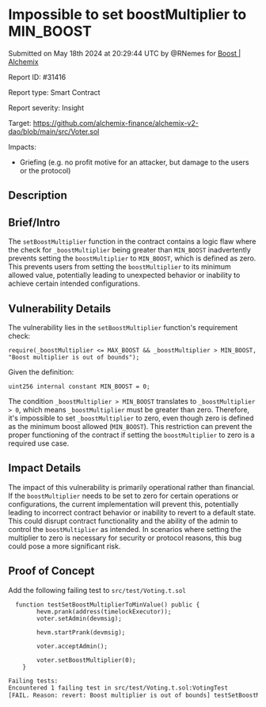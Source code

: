 
# Impossible to set boostMultiplier to MIN_BOOST

Submitted on May 18th 2024 at 20:29:44 UTC by @RNemes for [Boost | Alchemix](https://immunefi.com/bounty/alchemix-boost/)

Report ID: #31416

Report type: Smart Contract

Report severity: Insight

Target: https://github.com/alchemix-finance/alchemix-v2-dao/blob/main/src/Voter.sol

Impacts:
- Griefing (e.g. no profit motive for an attacker, but damage to the users or the protocol)

## Description
## Brief/Intro

The `setBoostMultiplier` function in the contract contains a logic flaw where the check for `_boostMultiplier` being greater than `MIN_BOOST` inadvertently prevents setting the `boostMultiplier` to `MIN_BOOST`, which is defined as zero. This prevents users from setting the `boostMultiplier` to its minimum allowed value, potentially leading to unexpected behavior or inability to achieve certain intended configurations.

## Vulnerability Details

The vulnerability lies in the `setBoostMultiplier` function's requirement check:

```solidity
require(_boostMultiplier <= MAX_BOOST && _boostMultiplier > MIN_BOOST, "Boost multiplier is out of bounds");
```

Given the definition:

```solidity
uint256 internal constant MIN_BOOST = 0;
```

The condition `_boostMultiplier > MIN_BOOST` translates to `_boostMultiplier > 0`, which means `_boostMultiplier` must be greater than zero. Therefore, it's impossible to set `_boostMultiplier` to zero, even though zero is defined as the minimum boost allowed (`MIN_BOOST`). This restriction can prevent the proper functioning of the contract if setting the `boostMultiplier` to zero is a required use case.

## Impact Details

The impact of this vulnerability is primarily operational rather than financial. If the `boostMultiplier` needs to be set to zero for certain operations or configurations, the current implementation will prevent this, potentially leading to incorrect contract behavior or inability to revert to a default state. This could disrupt contract functionality and the ability of the admin to control the `boostMultiplier` as intended. In scenarios where setting the multiplier to zero is necessary for security or protocol reasons, this bug could pose a more significant risk.


## Proof of Concept
Add the following failing test to `src/test/Voting.t.sol`

```solidity
  function testSetBoostMultiplierToMinValue() public {
        hevm.prank(address(timelockExecutor));
        voter.setAdmin(devmsig);

        hevm.startPrank(devmsig);

        voter.acceptAdmin();

        voter.setBoostMultiplier(0);
    }
```

```bash
Failing tests:
Encountered 1 failing test in src/test/Voting.t.sol:VotingTest
[FAIL. Reason: revert: Boost multiplier is out of bounds] testSetBoostMultiplierToMinValue() (gas: 26707)
```